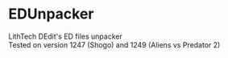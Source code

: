 # EDUnpacker

LithTech DEdit's ED files unpacker  
Tested on version 1247 (Shogo) and 1249 (Aliens vs Predator 2)

